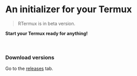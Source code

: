 # An initializer for your Termux
> RTermux is in beta version.

**Start your Termux ready for anything!**
<br><br><br>

### Download versions
Go to the [releases](https://github.com/BrunoRodri1/RTermux/releases) tab.
